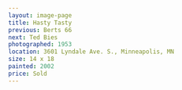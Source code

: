 ```yaml
---
layout: image-page
title: Hasty Tasty
previous: Berts 66
next: Ted Bies
photographed: 1953
location: 3601 Lyndale Ave. S., Minneapolis, MN
size: 14 x 18
painted: 2002
price: Sold
---
```

